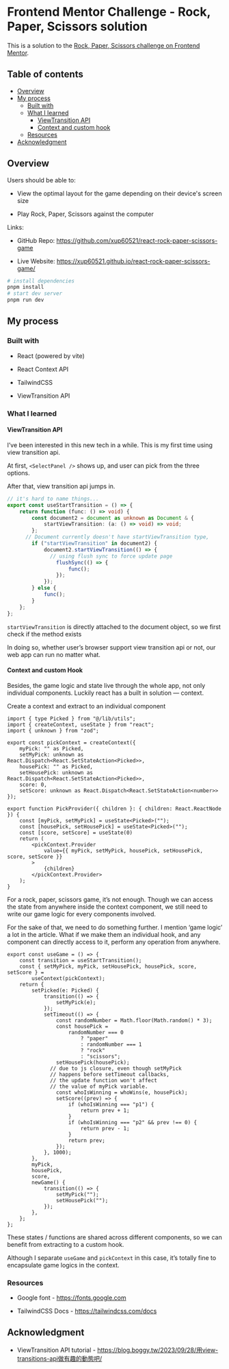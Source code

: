 # Frontend Mentor Challenge - Rock, Paper, Scissors solution

This is a solution to the [Rock, Paper, Scissors challenge on Frontend Mentor](https://www.frontendmentor.io/challenges/rock-paper-scissors-game-pTgwgvgH).

## Table of contents

- [Overview](#overview)
- [My process](#my-process)
    - [Built with](#built-with)
    - [What I learned](#what-i-learned)
        - [ViewTransition API](#viewtransition-api)
        - [Context and custom hook](#context-and-custom-hook)
    - [Resources](#resources)
- [Acknowledgment](#acknowledgment)

## Overview

Users should be able to:

- View the optimal layout for the game depending on their device's screen size

- Play Rock, Paper, Scissors against the computer

Links:

- GitHub Repo: <https://github.com/xup60521/react-rock-paper-scissors-game>

- Live Website: <https://xup60521.github.io/react-rock-paper-scissors-game/>

```bash
# install dependencies
pnpm install
# start dev server
pnpm run dev
```

## My process

### Built with

- React (powered by vite)

- React Context API

- TailwindCSS

- ViewTransition API

### What I learned

#### ViewTransition API

 I’ve been interested in this new tech in a while. This is my first time using view transition api.

At first, `<SelectPanel />` shows up, and user can pick from the three options.

After that, view transition api jumps in.

```ts
// it's hard to name things...
export const useStartTransition = () => {
    return function (func: () => void) {
        const document2 = document as unknown as Document & {
            startViewTransition: (a: () => void) => void;
        };
      // Document currently doesn't have startViewTransition type,
        if ("startViewTransition" in document2) {
            document2.startViewTransition(() => {
              // using flush sync to force update page
                flushSync(() => {
                    func();
                });
            });
        } else {
            func();
        }
    };
};
```

`startViewTransition` is directly attached to the document object, so we first check if the method exists

In doing so, whether user’s browser support view transition api or not, our web app can run no matter what.


#### Context and custom Hook

Besides, the game logic and state live through the whole app, not only individual components. Luckily react has a built in solution — context.

Create a context and extract to an individual component

```tsx
import { type Picked } from "@/lib/utils";
import { createContext, useState } from "react";
import { unknown } from "zod";

export const pickContext = createContext({
    myPick: "" as Picked,
    setMyPick: unknown as React.Dispatch<React.SetStateAction<Picked>>,
    housePick: "" as Picked,
    setHousePick: unknown as React.Dispatch<React.SetStateAction<Picked>>,
    score: 0,
    setScore: unknown as React.Dispatch<React.SetStateAction<number>>
});

export function PickProvider({ children }: { children: React.ReactNode }) {
    const [myPick, setMyPick] = useState<Picked>("");
    const [housePick, setHousePick] = useState<Picked>("");
    const [score, setScore] = useState(0)
    return (
        <pickContext.Provider
            value={{ myPick, setMyPick, housePick, setHousePick, score, setScore }}
        >
            {children}
        </pickContext.Provider>
    );
}
```

For a rock, paper, scissors game, it’s not enough. Though we can access the state from anywhere inside the context component, we still need to write our game logic for every components involved.

For the sake of that, we need to do something further. I mention ‘game logic’ a lot in the article. What if we make them an individual hook, and any component can directly access to it, perform any operation from anywhere.

```tsx
export const useGame = () => {
    const transition = useStartTransition();
    const { setMyPick, myPick, setHousePick, housePick, score, setScore } =
        useContext(pickContext);
    return {
        setPicked(e: Picked) {
            transition(() => {
                setMyPick(e);
            });
            setTimeout(() => {
                const randomNumber = Math.floor(Math.random() * 3);
                const housePick =
                    randomNumber === 0
                        ? "paper"
                        : randomNumber === 1
                        ? "rock"
                        : "scissors";
                setHousePick(housePick);
              // due to js closure, even though setMyPick
              // happens before setTimeout callbacks,
              // the update function won't affect 
              // the value of myPick variable.
                const whoIsWinning = whoWins(e, housePick);
                setScore((prev) => {
                    if (whoIsWinning === "p1") {
                        return prev + 1;
                    }
                    if (whoIsWinning === "p2" && prev !== 0) {
                        return prev - 1;
                    }
                    return prev;
                });
            }, 1000);
        },
        myPick,
        housePick,
        score,
        newGame() {
            transition(() => {
                setMyPick("");
                setHousePick("");
            });
        },
    };
};
```

These states / functions are shared across different components, so we can benefit from extracting to a custom hook.

Although I separate `useGame` and `pickContext` in this case, it’s totally fine to encapsulate game logics in the context.

### Resources

- Google font - <https://fonts.google.com>

- TailwindCSS Docs - <https://tailwindcss.com/docs>

## Acknowledgment

- ViewTransition API tutorial - <https://blog.boggy.tw/2023/09/28/用view-transitions-api做有趣的動態吧/>
